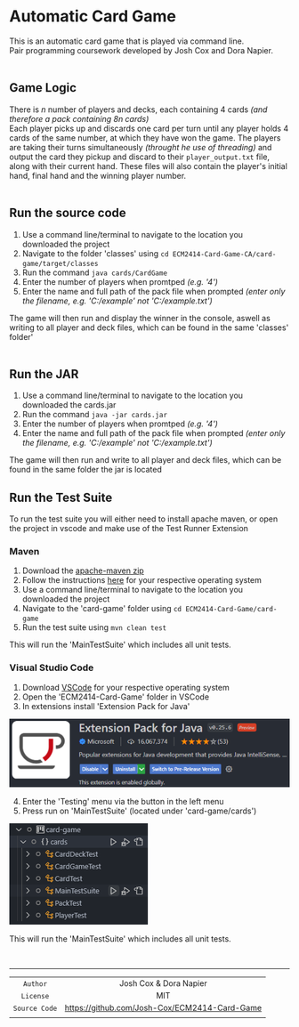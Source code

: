 # Automatic Card Game
This is an automatic card game that is played via command line.\
Pair programming coursework developed by Josh Cox and Dora Napier.\
<br>

## Game Logic
There is *n* number of players and decks, each containing 4 cards *(and therefore a pack containing 8n cards)*\
Each player picks up and discards one card per turn until any player holds 4 cards of the same number, at which they have won the game. The players are taking their turns simultaneously *(throught he use of threading)* and output the card they pickup and discard to their `player_output.txt` file, along with their current hand. These files will also contain the player's initial hand, final hand and the winning player number.\
<br>

## Run the source code

1. Use a command line/terminal to navigate to the location you downloaded the project
1. Navigate to the folder 'classes' using `cd ECM2414-Card-Game-CA/card-game/target/classes`
1. Run the command `java cards/CardGame`
1. Enter the number of players when promtped *(e.g. '4')*
1. Enter the name and full path of the pack file when prompted *(enter only the filename, e.g. 'C:/example' not 'C:/example.txt')*

The game will then run and display the winner in the console, aswell as writing to all player and deck files, which can be found in the same 'classes' folder'\
<br>

## Run the JAR
1. Use a command line/terminal to navigate to the location you downloaded the cards.jar
1. Run the command `java -jar cards.jar`
1. Enter the number of players when promtped *(e.g. '4')*
1. Enter the name and full path of the pack file when prompted *(enter only the filename, e.g. 'C:/example' not 'C:/example.txt')*

The game will then run and write to all player and deck files, which can be found in the same folder the jar is located
<br>

## Run the Test Suite
To run the test suite you will either need to install apache maven, or open the project in vscode and make use of the Test Runner Extension

### Maven 
1. Download the [apache-maven zip](https://maven.apache.org/download.cgi)
1. Follow the instructions [here](https://maven.apache.org/install.html) for your
respective operating system
1. Use a command line/terminal to navigate to the location you downloaded the project
1. Navigate to the 'card-game' folder using `cd ECM2414-Card-Game/card-game`
1. Run the test suite using `mvn clean test`

This will run the 'MainTestSuite' which includes all unit tests.

### Visual Studio Code
1. Download [VSCode](https://code.visualstudio.com/download) for your respective operating system
1. Open the 'ECM2414-Card-Game' folder in VSCode
1. In extensions install 'Extension Pack for Java'

![Extension Pack](/card-game/resources/Extension%20Pack.png)

4. Enter the 'Testing' menu via the button in the left menu
1. Press run on 'MainTestSuite' (located under 'card-game/cards')

![Test Suite](/card-game/resources/Test%20Suite.png)

This will run the 'MainTestSuite' which includes all unit tests.

<br>

---

|           |                         |
| :-------: |:-----------------------:|
|      ```Author```     |     Josh Cox & Dora Napier   |
|     ```License```     |        MIT       |
|   ```Source Code```   |     https://github.com/Josh-Cox/ECM2414-Card-Game    |
|           |                         |
